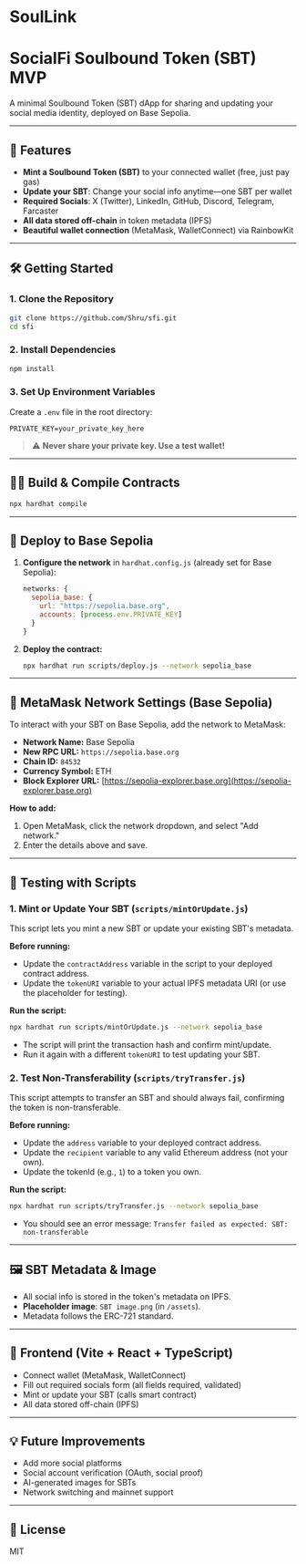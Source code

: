 # SoulLink

# SocialFi Soulbound Token (SBT) MVP

A minimal Soulbound Token (SBT) dApp for sharing and updating your social media identity, deployed on Base Sepolia.

---

## 🚀 Features

- **Mint a Soulbound Token (SBT)** to your connected wallet (free, just pay gas)
- **Update your SBT**: Change your social info anytime—one SBT per wallet
- **Required Socials**: X (Twitter), LinkedIn, GitHub, Discord, Telegram, Farcaster
- **All data stored off-chain** in token metadata (IPFS)
- **Beautiful wallet connection** (MetaMask, WalletConnect) via RainbowKit

---

## 🛠️ Getting Started

### 1. Clone the Repository

```bash
git clone https://github.com/Shru/sfi.git
cd sfi
```

### 2. Install Dependencies

```bash
npm install
```

### 3. Set Up Environment Variables

Create a `.env` file in the root directory:

```
PRIVATE_KEY=your_private_key_here
```
> ⚠️ **Never share your private key. Use a test wallet!**

---

## 🧑‍💻 Build & Compile Contracts

```bash
npx hardhat compile
```

---

## 🚀 Deploy to Base Sepolia

1. **Configure the network** in `hardhat.config.js` (already set for Base Sepolia):

    ```js
    networks: {
      sepolia_base: {
        url: "https://sepolia.base.org",
        accounts: [process.env.PRIVATE_KEY]
      }
    }
    ```

2. **Deploy the contract:**

    ```bash
    npx hardhat run scripts/deploy.js --network sepolia_base
    ```

---

## 🦊 MetaMask Network Settings (Base Sepolia)

To interact with your SBT on Base Sepolia, add the network to MetaMask:

- **Network Name:** Base Sepolia
- **New RPC URL:** `https://sepolia.base.org`
- **Chain ID:** `84532`
- **Currency Symbol:** ETH
- **Block Explorer URL:** [https://sepolia-explorer.base.org](https://sepolia-explorer.base.org)

**How to add:**
1. Open MetaMask, click the network dropdown, and select "Add network."
2. Enter the details above and save.

---

## 🧪 Testing with Scripts

### 1. Mint or Update Your SBT (`scripts/mintOrUpdate.js`)

This script lets you mint a new SBT or update your existing SBT's metadata.

**Before running:**
- Update the `contractAddress` variable in the script to your deployed contract address.
- Update the `tokenURI` variable to your actual IPFS metadata URI (or use the placeholder for testing).

**Run the script:**
```bash
npx hardhat run scripts/mintOrUpdate.js --network sepolia_base
```
- The script will print the transaction hash and confirm mint/update.
- Run it again with a different `tokenURI` to test updating your SBT.

### 2. Test Non-Transferability (`scripts/tryTransfer.js`)

This script attempts to transfer an SBT and should always fail, confirming the token is non-transferable.

**Before running:**
- Update the `address` variable to your deployed contract address.
- Update the `recipient` variable to any valid Ethereum address (not your own).
- Update the tokenId (e.g., `1`) to a token you own.

**Run the script:**
```bash
npx hardhat run scripts/tryTransfer.js --network sepolia_base
```
- You should see an error message: `Transfer failed as expected: SBT: non-transferable`

---

## 🖼️ SBT Metadata & Image

- All social info is stored in the token's metadata on IPFS.
- **Placeholder image**: `SBT image.png` (in `/assets`).
- Metadata follows the ERC-721 standard.

---

## 🦊 Frontend (Vite + React + TypeScript)

- Connect wallet (MetaMask, WalletConnect)
- Fill out required socials form (all fields required, validated)
- Mint or update your SBT (calls smart contract)
- All data stored off-chain (IPFS)

---


## 💡 Future Improvements

- Add more social platforms
- Social account verification (OAuth, social proof)
- AI-generated images for SBTs
- Network switching and mainnet support

---

## 📄 License

MIT

